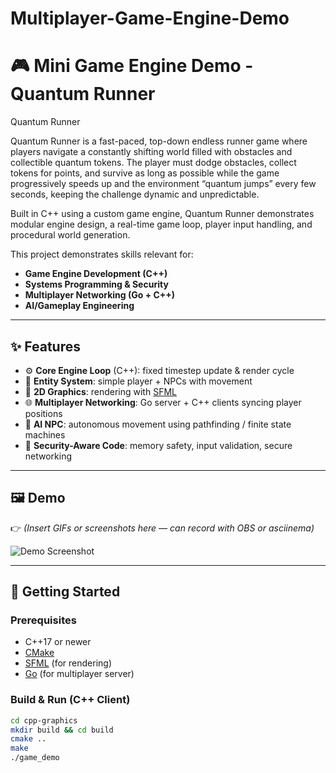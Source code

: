 # Multiplayer-Game-Engine-Demo

# 🎮 Mini Game Engine Demo - Quantum Runner

Quantum Runner

Quantum Runner is a fast-paced, top-down endless runner game where players navigate a constantly shifting world filled with obstacles and collectible quantum tokens. The player must dodge obstacles, collect tokens for points, and survive as long as possible while the game progressively speeds up and the environment “quantum jumps” every few seconds, keeping the challenge dynamic and unpredictable.

Built in C++ using a custom game engine, Quantum Runner demonstrates modular engine design, a real-time game loop, player input handling, and procedural world generation.

This project demonstrates skills relevant for:

- **Game Engine Development (C++)**
- **Systems Programming & Security**
- **Multiplayer Networking (Go + C++)**
- **AI/Gameplay Engineering**

---

## ✨ Features

- ⚙️ **Core Engine Loop** (C++): fixed timestep update & render cycle
- 🧩 **Entity System**: simple player + NPCs with movement
- 🎨 **2D Graphics**: rendering with [SFML](https://www.sfml-dev.org/)
- 🌐 **Multiplayer Networking**: Go server + C++ clients syncing player positions
- 🤖 **AI NPC**: autonomous movement using pathfinding / finite state machines
- 🔐 **Security-Aware Code**: memory safety, input validation, secure networking

---

## 🖼 Demo

👉 _(Insert GIFs or screenshots here — can record with OBS or asciinema)_

![Demo Screenshot](assets/demo-screenshot.png)

---

## 🚀 Getting Started

### Prerequisites

- C++17 or newer
- [CMake](https://cmake.org/)
- [SFML](https://www.sfml-dev.org/) (for rendering)
- [Go](https://go.dev/dl/) (for multiplayer server)

### Build & Run (C++ Client)

```bash
cd cpp-graphics
mkdir build && cd build
cmake ..
make
./game_demo
```
